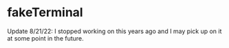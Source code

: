 # fakeTerminal
Update 8/21/22: I stopped working on this years ago and I may pick up on it at some point in the future.
